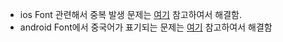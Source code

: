 

- ios Font 관련해서 중복 발생 문제는 [여기](https://eugenehwang1124.tistory.com/55) 참고하여서 해결함.
- android Font에서 중국어가 표기되는 문제는 [여기](https://github.com/oblador/react-native-vector-icons/issues/1106) 참고하여서 해결함 
